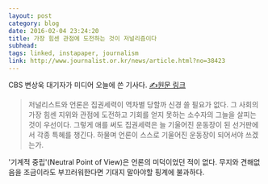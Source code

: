 ```yaml
---
layout: post
category: blog
date: 2016-02-04 23:24:20
title: 가장 힘센 관점에 도전하는 것이 저널리즘이다
subhead: 
tags: linked, instapaper, journalism
link: http://www.journalist.or.kr/news/article.html?no=38423
---
```


CBS 변상욱 대기자가 미디어 오늘에 쓴 기사다. [✍원문 링크](http://www.journalist.or.kr/news/article.html?no=38423)

> 저널리스트와 언론은 집권세력이 역차별 당할까 신경 쓸 필요가 없다. 그 사회의 가장 힘센 지위와 관점에 도전하고 기회를 얻지 못하는 소수자의 그늘을 살피는 것이 우선이다. 그렇게 애를 써도 집권세력은 늘 기울어진 운동장이 된 선거판에서 각종 특혜를 챙긴다. 하물며 언론이 스스로 기울어진 운동장이 되어서야 쓰겠는가.

'기계적 중립'(Neutral Point of View)은 언론의 미덕이었던 적이 없다. 무지와 견해없음을 조금이라도 부끄러워한다면 기대지 말아야할 핑계에 불과하다.
